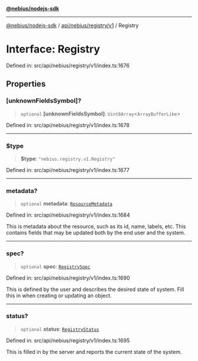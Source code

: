 [**@nebius/nodejs-sdk**](../../../../../README.md)

---

[@nebius/nodejs-sdk](../../../../../README.md) / [api/nebius/registry/v1](../README.md) / Registry

# Interface: Registry

Defined in: src/api/nebius/registry/v1/index.ts:1676

## Properties

### \[unknownFieldsSymbol\]?

> `optional` **\[unknownFieldsSymbol\]**: `Uint8Array`\<`ArrayBufferLike`\>

Defined in: src/api/nebius/registry/v1/index.ts:1678

---

### $type

> **$type**: `"nebius.registry.v1.Registry"`

Defined in: src/api/nebius/registry/v1/index.ts:1677

---

### metadata?

> `optional` **metadata**: [`ResourceMetadata`](../../../common/v1/interfaces/ResourceMetadata.md)

Defined in: src/api/nebius/registry/v1/index.ts:1684

This is metadata about the resource, such as its id, name, labels, etc.
This contains fields that may be updated both by the end user and the system.

---

### spec?

> `optional` **spec**: [`RegistrySpec`](RegistrySpec.md)

Defined in: src/api/nebius/registry/v1/index.ts:1690

This is defined by the user and describes the desired state of system.
Fill this in when creating or updating an object.

---

### status?

> `optional` **status**: [`RegistryStatus`](RegistryStatus.md)

Defined in: src/api/nebius/registry/v1/index.ts:1695

This is filled in by the server and reports the current state of the system.
